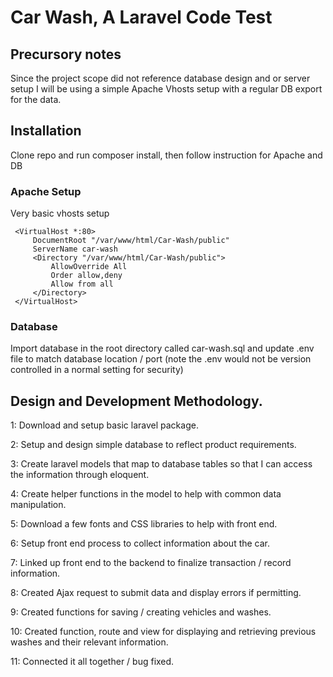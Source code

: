 # Car Wash, A Laravel Code Test
 
## Precursory notes

 Since the project scope did not reference database design and or server setup I will be using a simple Apache Vhosts setup with a regular DB export for the data.
 
## Installation
 
Clone repo and run composer install, then follow instruction for Apache and DB

### Apache Setup 
 
Very basic vhosts setup 
```
 <VirtualHost *:80>
     DocumentRoot "/var/www/html/Car-Wash/public"
     ServerName car-wash
     <Directory "/var/www/html/Car-Wash/public">
         AllowOverride All
         Order allow,deny
         Allow from all
     </Directory>
 </VirtualHost>
```

### Database

Import database in the root directory called car-wash.sql and update .env file to match database location / port (note the .env would not be version controlled in a normal setting for security)

## Design and Development Methodology.

1: Download and setup basic laravel package.

2: Setup and design simple database to reflect product requirements.

3: Create laravel models that map to database tables so that I can access the information through eloquent.

4: Create helper functions in the model to help with common data manipulation. 

5: Download a few fonts and CSS libraries to help with front end.

6: Setup front end process to collect information about the car.

7: Linked up front end to the backend to finalize transaction / record information. 

8: Created Ajax request to submit data and display errors if permitting.

9: Created functions for saving / creating vehicles and washes.

10: Created function, route and view for displaying and retrieving previous washes and their relevant information.

11: Connected it all together / bug fixed.
